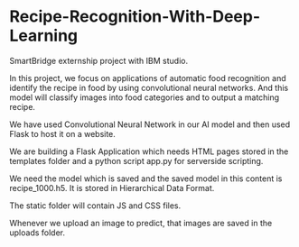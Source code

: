 # Recipe-Recognition-With-Deep-Learning
SmartBridge externship project with IBM studio.

In this project, we focus on applications of automatic food recognition and identify the recipe in food by using convolutional neural networks. And this model will classify images into food categories and to output a matching recipe.

We have used Convolutional Neural Network in our AI model and then used Flask to host it on a website.

We are building a Flask Application which needs HTML pages stored in the templates folder and a python script app.py for serverside scripting.

We need the model which is saved and the saved model in this content is recipe_1000.h5. It is stored in Hierarchical Data Format.

The static folder will contain JS and CSS files.

Whenever we upload an image to predict, that images are saved in the uploads folder.
